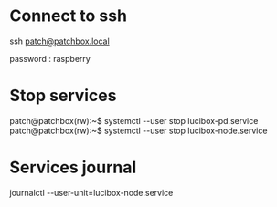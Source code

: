 # Connect to ssh

ssh patch@patchbox.local

password : raspberry



# Stop services

patch@patchbox(rw):~$ systemctl --user stop lucibox-pd.service
patch@patchbox(rw):~$ systemctl --user stop lucibox-node.service


# Services journal

 journalctl --user-unit=lucibox-node.service

 

